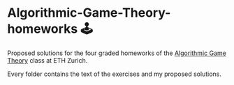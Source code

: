 # Algorithmic-Game-Theory-homeworks 🕹️
Proposed solutions for the four graded homeworks of the [Algorithmic Game Theory](https://ml2.inf.ethz.ch/courses/agt/) class at ETH Zurich.

Every folder contains the text of the exercises and my proposed solutions.
